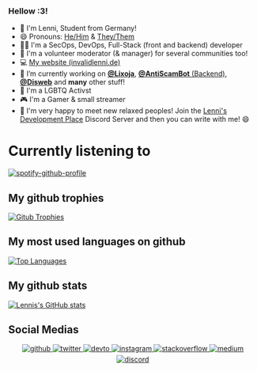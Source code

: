 ### Hellow :3!
- 🚩 I'm Lenni, Student from Germany!
- 😄 Pronouns: [He/Him](https://pronoun.is/he) & [They/Them](https://pronoun.is/they)
- 👩‍💻 I'm a SecOps, DevOps, Full-Stack (front and backend) developer
- 🔨 I'm a volunteer moderator (& manager) for several communities too!
- 💻 [My website (invalidlenni.de)](https://invalidlenni.de)
- 🔭 I’m currently working on [**@Lixoja**](https://www.lixoja.xyz/invite), [**@AntiScamBot** (Backend)](https://github.com/AntiScamBot/backend), [**@Disweb**](https://invalidlenni.gitbook.io/disweb/) and **many** other stuff! 
- 🌈 I'm a LGBTQ Activst
- 🎮 I'm a Gamer & small streamer
- 👋 I'm very happy to meet new relaxed peoples! Join the [Lenni's Development Place](https://discord.gg/ntJEy5ADMu) Discord Server and then you can write with me! 😄
# Currently listening to
[![spotify-github-profile](https://spotify-github-profile.vercel.app/api/view?uid=78buic09azh0aghqtt410l1s4&cover_image=true&theme=default&bar_color=53b14f&bar_color_cover=false)](https://spotify-github-profile.vercel.app/api/view?uid=78buic09azh0aghqtt410l1s4&redirect=true)
## My github trophies
[![Gitub Trophies](https://github-profile-trophy.vercel.app/?username=invalidlenni&theme=discord)](https://invalidlenni.de/)
## My most used languages on github
[![Top Languages](https://github-readme-stats.vercel.app/api/top-langs/?username=invalidlenni&layout=compact)](https://invalidlenni.de/)
## My github stats
[![Lennis's GitHub stats](https://github-readme-stats.vercel.app/api?username=invalidlenni&show_icons=true&theme=radical)](https://invalidlenni.de/)
## Social Medias
<div align="center">
<a href="https://github.com/invalidlenni" target="_blank">
<img src=https://img.shields.io/badge/github-%2324292e.svg?&style=for-the-badge&logo=github&logoColor=white alt=github style="margin-bottom: 5px;" />
</a>
<a href="https://twitter.com/invalidlenni" target="_blank">
<img src=https://img.shields.io/badge/twitter-%2300acee.svg?&style=for-the-badge&logo=twitter&logoColor=white alt=twitter style="margin-bottom: 5px;" />
</a>
<a href="https://dev.to/invalidlenni" target="_blank">
<img src=https://img.shields.io/badge/dev.to-%2308090A.svg?&style=for-the-badge&logo=dev.to&logoColor=white alt=devto style="margin-bottom: 5px;" />
</a>
<a href="https://instagram.com/invalidlenni" target="_blank">
<img src=https://img.shields.io/badge/instagram-%23000000.svg?&style=for-the-badge&logo=instagram&logoColor=white alt=instagram style="margin-bottom: 5px;" />
</a>
<a href="https://stackoverflow.com/users/14937630/invalidlenni" target="_blank">
<img src=https://img.shields.io/badge/stackoverflow-%23F28032.svg?&style=for-the-badge&logo=stackoverflow&logoColor=white alt=stackoverflow style="margin-bottom: 5px;" />
</a>
<a href="https://medium.com/@invalidlenni" target="_blank">
<img src=https://img.shields.io/badge/medium-%23292929.svg?&style=for-the-badge&logo=medium&logoColor=white alt=medium style="margin-bottom: 5px;" />
</a> 
<a href="https://discord.com/users/814233207515643974" target="_blank">
<img src=https://img.shields.io/badge/discord-%5865F2.svg?&style=for-the-badge&logo=discord&logoColor=white alt=discord style="margin-bottom: 5px;" />
</a>  
</div>  
  

<br/>  
